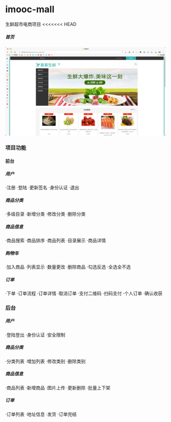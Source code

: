 # imooc-mall
生鲜超市电商项目
<<<<<<< HEAD

##### 首页
![img_1.png](img_1.png)

### 项目功能
#### 前台
##### 用户
·注册
·登陆
·更新签名
·身份认证
·退出
##### 商品分类
·多级目录
·新增分类
·修改分类
·删除分类
##### 商品信息
·商品搜索
·商品排序
·商品列表
·目录展示
·商品详情
##### 购物车
·加入商品
·列表显示
·数量更改
·删除商品
·勾选反选
·全选全不选
##### 订单
·下单
·订单流程
·订单详情
·取消订单
·支付二维码
·扫码支付
·个人订单
·确认收获

### 后台
##### 用户
·登陆登出
·身份认证
·安全限制
##### 商品分类
·分类列表
·增加列表
·修改类别
·删除类别
##### 商品信息
·商品列表
·新增商品
·图片上传
·更新删除
·批量上下架
##### 订单
·订单列表
·地址信息
·发货
·订单完结
